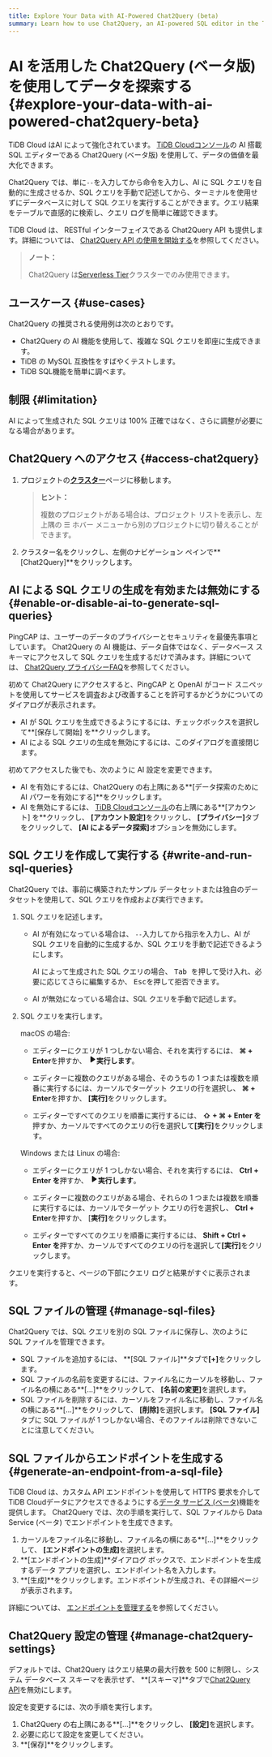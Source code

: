 ```yaml
---
title: Explore Your Data with AI-Powered Chat2Query (beta)
summary: Learn how to use Chat2Query, an AI-powered SQL editor in the TiDB Cloud console, to maximize your data value.
---
```


# AI を活用した Chat2Query (ベータ版) を使用してデータを探索する {#explore-your-data-with-ai-powered-chat2query-beta}

TiDB Cloud はAI によって強化されています。 [TiDB Cloudコンソール](https://tidbcloud.com/)の AI 搭載 SQL エディターである Chat2Query (ベータ版) を使用して、データの価値を最大化できます。

Chat2Query では、単に`--`を入力してから命令を入力し、AI に SQL クエリを自動的に生成させるか、SQL クエリを手動で記述してから、ターミナルを使用せずにデータベースに対して SQL クエリを実行することができます。クエリ結果をテーブルで直感的に検索し、クエリ ログを簡単に確認できます。

TiDB Cloud は、 RESTful インターフェイスである Chat2Query API も提供します。詳細については、 [Chat2Query API の使用を開始する](/tidb-cloud/use-chat2query-api.md)を参照してください。

> **ノート：**
>
> Chat2Query は[Serverless Tier](/tidb-cloud/select-cluster-tier.md#serverless-tier-beta)クラスターでのみ使用できます。

## ユースケース {#use-cases}

Chat2Query の推奨される使用例は次のとおりです。

-   Chat2Query の AI 機能を使用して、複雑な SQL クエリを即座に生成できます。
-   TiDB の MySQL 互換性をすばやくテストします。
-   TiDB SQL機能を簡単に調べます。

## 制限 {#limitation}

AI によって生成された SQL クエリは 100% 正確ではなく、さらに調整が必要になる場合があります。

## Chat2Query へのアクセス {#access-chat2query}

1.  プロジェクトの[**クラスター**](https://tidbcloud.com/console/clusters)ページに移動します。

    > **ヒント：**
    >
    > 複数のプロジェクトがある場合は、プロジェクト リストを表示し、左上隅の ☰ ホバー メニューから別のプロジェクトに切り替えることができます。

2.  クラスター名をクリックし、左側のナビゲーション ペインで**[Chat2Query]**をクリックします。

## AI による SQL クエリの生成を有効または無効にする {#enable-or-disable-ai-to-generate-sql-queries}

PingCAP は、ユーザーのデータのプライバシーとセキュリティを最優先事項としています。 Chat2Query の AI 機能は、データ自体ではなく、データベース スキーマにアクセスして SQL クエリを生成するだけで済みます。詳細については、 [Chat2Query プライバシーFAQ](https://www.pingcap.com/privacy-policy/privacy-chat2query)を参照してください。

初めて Chat2Query にアクセスすると、PingCAP と OpenAI がコード スニペットを使用してサービスを調査および改善することを許可するかどうかについてのダイアログが表示されます。

-   AI が SQL クエリを生成できるようにするには、チェックボックスを選択して**[保存して開始] を**クリックします。
-   AI による SQL クエリの生成を無効にするには、このダイアログを直接閉じます。

初めてアクセスした後でも、次のように AI 設定を変更できます。

-   AI を有効にするには、Chat2Query の右上隅にある**[データ探索のために AI パワーを有効にする]**をクリックします。
-   AI を無効にするには、<mdsvgicon name="icon-top-account-settings"> [TiDB Cloudコンソール](https://tidbcloud.com/)の右上隅にある**[アカウント] を**クリックし、 <strong>[アカウント設定]</strong>をクリックし、 <strong>[プライバシー]</strong>タブをクリックして、 <strong>[AI によるデータ探索]</strong>オプションを無効にします。</mdsvgicon>

## SQL クエリを作成して実行する {#write-and-run-sql-queries}

Chat2Query では、事前に構築されたサンプル データセットまたは独自のデータセットを使用して、SQL クエリを作成および実行できます。

1.  SQL クエリを記述します。

    -   AI が有効になっている場合は、 `--`入力してから指示を入力し、AI が SQL クエリを自動的に生成するか、SQL クエリを手動で記述できるようにします。

        AI によって生成された SQL クエリの場合、 <kbd>Tab を</kbd>押して受け入れ、必要に応じてさらに編集するか、 <kbd>Esc</kbd>を押して拒否できます。

    -   AI が無効になっている場合は、SQL クエリを手動で記述します。

2.  SQL クエリを実行します。

    <SimpleTab>
     <div label="macOS">

    macOS の場合:

    -   エディターにクエリが 1 つしかない場合、それを実行するには、 **⌘ + Enter**を押すか、 <svg width="1rem" height="1rem" viewBox="0 0 24 24" fill="none" xmlns="http://www.w3.org/2000/svg"><path d="M6.70001 20.7756C6.01949 20.3926 6.00029 19.5259 6.00034 19.0422L6.00034 12.1205L6 5.33028C6 4.75247 6.00052 3.92317 6.38613 3.44138C6.83044 2.88625 7.62614 2.98501 7.95335 3.05489C8.05144 3.07584 8.14194 3.12086 8.22438 3.17798L19.2865 10.8426C19.2955 10.8489 19.304 10.8549 19.3126 10.8617C19.4069 10.9362 20 11.4314 20 12.1205C20 12.7913 19.438 13.2784 19.3212 13.3725C19.307 13.3839 19.2983 13.3902 19.2831 13.4002C18.8096 13.7133 8.57995 20.4771 8.10002 20.7756C7.60871 21.0812 7.22013 21.0683 6.70001 20.7756Z" fill="currentColor"></path></svg><strong>実行します</strong>。

    -   エディターに複数のクエリがある場合、そのうちの 1 つまたは複数を順番に実行するには、カーソルでターゲット クエリの行を選択し、 **⌘ + Enter**を押すか、 <strong>[実行]</strong>をクリックします。

    -   エディターですべてのクエリを順番に実行するには、 **⇧ + ⌘ + Enter を**押すか、カーソルですべてのクエリの行を選択して<strong>[実行]</strong>をクリックします。

    </div>

    <div label="Windows/Linux">

    Windows または Linux の場合:

    -   エディターにクエリが 1 つしかない場合、それを実行するには、 **Ctrl + Enter を**押すか、 <svg width="1rem" height="1rem" viewBox="0 0 24 24" fill="none" xmlns="http://www.w3.org/2000/svg"><path d="M6.70001 20.7756C6.01949 20.3926 6.00029 19.5259 6.00034 19.0422L6.00034 12.1205L6 5.33028C6 4.75247 6.00052 3.92317 6.38613 3.44138C6.83044 2.88625 7.62614 2.98501 7.95335 3.05489C8.05144 3.07584 8.14194 3.12086 8.22438 3.17798L19.2865 10.8426C19.2955 10.8489 19.304 10.8549 19.3126 10.8617C19.4069 10.9362 20 11.4314 20 12.1205C20 12.7913 19.438 13.2784 19.3212 13.3725C19.307 13.3839 19.2983 13.3902 19.2831 13.4002C18.8096 13.7133 8.57995 20.4771 8.10002 20.7756C7.60871 21.0812 7.22013 21.0683 6.70001 20.7756Z" fill="currentColor"></path></svg><strong>実行します</strong>。

    -   エディターに複数のクエリがある場合、それらの 1 つまたは複数を順番に実行するには、カーソルでターゲット クエリの行を選択し、 **Ctrl + Enter**を押すか、 [<strong>実行]</strong>をクリックします。

    -   エディターですべてのクエリを順番に実行するには、 **Shift + Ctrl + Enter を**押すか、カーソルですべてのクエリの行を選択して<strong>[実行]</strong>をクリックします。

    </div>
     </SimpleTab>

クエリを実行すると、ページの下部にクエリ ログと結果がすぐに表示されます。

## SQL ファイルの管理 {#manage-sql-files}

Chat2Query では、SQL クエリを別の SQL ファイルに保存し、次のように SQL ファイルを管理できます。

-   SQL ファイルを追加するには、 **[SQL ファイル]**タブで<strong>[+]</strong>をクリックします。
-   SQL ファイルの名前を変更するには、ファイル名にカーソルを移動し、ファイル名の横にある**[...]**をクリックして、 <strong>[名前の変更]</strong>を選択します。
-   SQL ファイルを削除するには、カーソルをファイル名に移動し、ファイル名の横にある**[...]**をクリックして、 <strong>[削除]</strong>を選択します。 <strong>[SQL ファイル]</strong>タブに SQL ファイルが 1 つしかない場合、そのファイルは削除できないことに注意してください。

## SQL ファイルからエンドポイントを生成する {#generate-an-endpoint-from-a-sql-file}

TiDB Cloud は、カスタム API エンドポイントを使用して HTTPS 要求を介してTiDB Cloudデータにアクセスできるようにする[データ サービス (ベータ)](/tidb-cloud/data-service-overview.md)機能を提供します。 Chat2Query では、次の手順を実行して、SQL ファイルから Data Service (ベータ) でエンドポイントを生成できます。

1.  カーソルをファイル名に移動し、ファイル名の横にある**[...]**をクリックして、 <strong>[エンドポイントの生成]</strong>を選択します。
2.  **[エンドポイントの生成]**ダイアログ ボックスで、エンドポイントを生成するデータ アプリを選択し、エンドポイント名を入力します。
3.  **[生成]**をクリックします。エンドポイントが生成され、その詳細ページが表示されます。

詳細については、 [エンドポイントを管理する](/tidb-cloud/data-service-manage-endpoint.md)を参照してください。

## Chat2Query 設定の管理 {#manage-chat2query-settings}

デフォルトでは、Chat2Query はクエリ結果の最大行数を 500 に制限し、システム データベース スキーマを表示せず、 **[スキーマ]**タブで[Chat2Query API](/tidb-cloud/use-chat2query-api.md)を無効にします。

設定を変更するには、次の手順を実行します。

1.  Chat2Query の右上隅にある**[...]**をクリックし、 <strong>[設定]</strong>を選択します。
2.  必要に応じて設定を変更してください。
3.  **[保存]**をクリックします。
